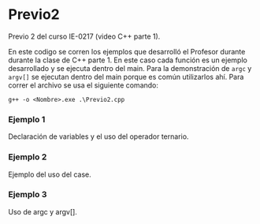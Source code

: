 # Previo2
Previo 2 del curso IE-0217 (video C++ parte 1).

En este codigo se corren los ejemplos que desarrolló el Profesor durante durante la clase de C++ parte 1. En este caso cada función es un ejemplo desarrollado y se ejecuta dentro del main. Para la demonstración de `argc` y `argv[]` se ejecutan dentro del main porque es común utilizarlos ahí.
Para correr el archivo se usa el siguiente comando:
```
g++ -o <Nombre>.exe .\Previo2.cpp
```

### Ejemplo 1
Declaración de variables y el uso del operador ternario.

### Ejemplo 2
Ejemplo del uso del case.

### Ejemplo 3
Uso de argc y argv[].
